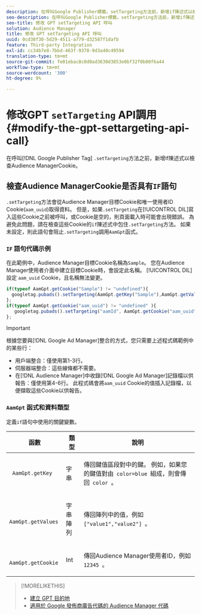 ```yaml
---
description: 在呼叫Google Publisher標籤。setTargeting方法前，新增if陳述式以檢查Audience ManagerCookie。
seo-description: 在呼叫Google Publisher標籤。setTargeting方法前，新增if陳述式以檢查Audience ManagerCookie。
seo-title: 修改 GPT setTargeting API 呼叫
solution: Audience Manager
title: 修改 GPT setTargeting API 呼叫
uuid: 0cd38f30-5d29-4511-a779-d32587f1dafb
feature: Third-party Integration
exl-id: cc34b7e8-7bbd-463f-9378-9d3a40c49594
translation-type: tm+mt
source-git-commit: fe01ebac8c0d0ad3630d3853e0bf32f0b00f6a44
workflow-type: tm+mt
source-wordcount: '300'
ht-degree: 9%

---
```


# 修改GPT `setTargeting` API調用{#modify-the-gpt-settargeting-api-call}

在呼叫[!DNL Google Publisher Tag] `.setTargeting`方法之前，新增if陳述式以檢查Audience ManagerCookie。

## 檢查Audience ManagerCookie是否具有`IF`語句

`.setTargeting`方法會從Audience Manager目標Cookie和唯一使用者ID Cookie(`aam_uuid`)取得資料。 但是，如果`.setTargeting`在[!UICONTROL DIL]寫入這些Cookie之前被呼叫，或Cookie是空的，則頁面載入時可能會出現錯誤。 為避免此問題，請在檢查這些Cookie的`if`陳述式中包住`.setTargeting`方法。 如果未設定，則此語句會阻止`.setTargeting`調用`AamGpt`函式。

### `IF` 語句代碼示例

在此範例中，Audience Manager目標Cookie名稱為`Sample`。 您在Audience Manager使用者介面中建立目標Cookie時，會設定此名稱。 [!UICONTROL DIL] 設定 `aam_uuid` Cookie，且名稱無法變更。

```js
if(typeof AamGpt.getCookie("Sample") != "undefined"){ 
  googletag.pubads().setTargeting(AamGpt.getKey("Sample"),AamGpt.getValues("Sample")); 
}; 
if(typeof AamGpt.getCookie("aam_uuid") != "undefined" ){ 
   googletag.pubads().setTargeting("aamId", AamGpt.getCookie("aam_uuid")); 
};
```

>[!IMPORTANT]
>
>根據您要與[!DNL Google Ad Manager]整合的方式，您只需要上述程式碼範例中的某些行：
>
>* 用戶端整合：僅使用第1-3行。
>* 伺服器端整合：這些線條都不需要。
>* 在[!DNL Audience Manager]中收錄[!DNL Google Ad Manager]記錄檔以供報告：僅使用第4-6行。 此程式碼會將`aam_uuid` Cookie的值插入記錄檔，以便擷取這些Cookie以供報告。


### `AamGpt` 函式和資料類型

定義`if`語句中使用的關鍵變數。

<table id="table_881391C9BDDF4FACAFC37A47B14B31A1"> 
 <thead> 
  <tr> 
   <th colname="col1" class="entry"> 函數 </th> 
   <th colname="col2" class="entry"> 類型 </th> 
   <th colname="col3" class="entry"> 說明 </th> 
  </tr> 
 </thead>
 <tbody> 
  <tr> 
   <td colname="col1"> <p> <code> AamGpt.getKey </code> </p> </td> 
   <td colname="col2"> <p>字串 </p> </td> 
   <td colname="col3"> <p>傳回鍵值區段對中的鍵。 例如，如果您的鍵值對由<code> color=blue </code>組成，則會傳回<code> color </code>。 </p> </td> 
  </tr> 
  <tr> 
   <td colname="col1"> <p> <code> AamGpt.getValues </code> </p> </td> 
   <td colname="col2"> <p>字串陣列 </p> </td> 
   <td colname="col3"> <p>傳回陣列中的值，例如<code> ["value1","value2"] </code>。 </p> </td> 
  </tr> 
  <tr> 
   <td colname="col1"> <p> <code> AamGpt.getCookie </code> </p> </td> 
   <td colname="col2"> <p>Int </p> </td> 
   <td colname="col3"> <p>傳回Audience Manager使用者ID，例如<code> 12345 </code>。 </p> </td> 
  </tr>
 </tbody>
</table>

>[!MORELIKETHIS]
>
>* [建立 GPT 目的地](../../integration/gpt-aam-destination/gpt-aam-create-destination.md)
>* [適用於 Google 發佈商廣告代碼的 Audience Manager 代碼](../../integration/gpt-aam-destination/gpt-aam-aamgpt-code.md)

